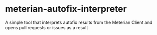 # meterian-autofix-interpreter
A simple tool that interprets autofix results from the Meterian Client and opens pull requests or issues as a result
